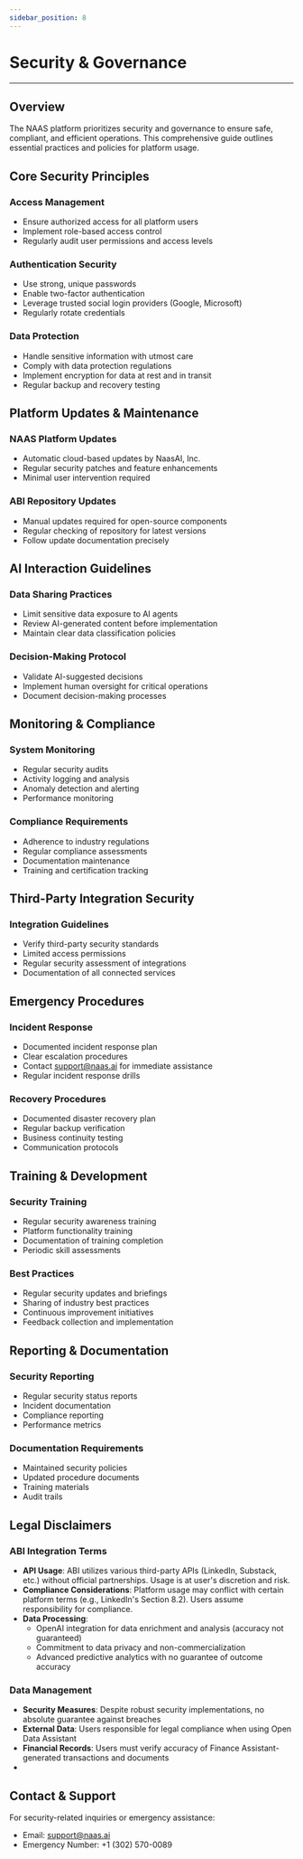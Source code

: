 ```yaml
---
sidebar_position: 8
---
```


# Security & Governance
---

## Overview

The NAAS platform prioritizes security and governance to ensure safe, compliant, and efficient operations. This comprehensive guide outlines essential practices and policies for platform usage.

## Core Security Principles

### Access Management
- Ensure authorized access for all platform users
- Implement role-based access control
- Regularly audit user permissions and access levels

### Authentication Security
- Use strong, unique passwords
- Enable two-factor authentication
- Leverage trusted social login providers (Google, Microsoft)
- Regularly rotate credentials

### Data Protection
- Handle sensitive information with utmost care
- Comply with data protection regulations
- Implement encryption for data at rest and in transit
- Regular backup and recovery testing

## Platform Updates & Maintenance

### NAAS Platform Updates
- Automatic cloud-based updates by NaasAI, Inc.
- Regular security patches and feature enhancements
- Minimal user intervention required

### ABI Repository Updates
- Manual updates required for open-source components
- Regular checking of repository for latest versions
- Follow update documentation precisely

## AI Interaction Guidelines

### Data Sharing Practices
- Limit sensitive data exposure to AI agents
- Review AI-generated content before implementation
- Maintain clear data classification policies

### Decision-Making Protocol
- Validate AI-suggested decisions
- Implement human oversight for critical operations
- Document decision-making processes

## Monitoring & Compliance

### System Monitoring
- Regular security audits
- Activity logging and analysis
- Anomaly detection and alerting
- Performance monitoring

### Compliance Requirements
- Adherence to industry regulations
- Regular compliance assessments
- Documentation maintenance
- Training and certification tracking

## Third-Party Integration Security

### Integration Guidelines
- Verify third-party security standards
- Limited access permissions
- Regular security assessment of integrations
- Documentation of all connected services

## Emergency Procedures

### Incident Response
- Documented incident response plan
- Clear escalation procedures
- Contact support@naas.ai for immediate assistance
- Regular incident response drills

### Recovery Procedures
- Documented disaster recovery plan
- Regular backup verification
- Business continuity testing
- Communication protocols

## Training & Development

### Security Training
- Regular security awareness training
- Platform functionality training
- Documentation of training completion
- Periodic skill assessments

### Best Practices
- Regular security updates and briefings
- Sharing of industry best practices
- Continuous improvement initiatives
- Feedback collection and implementation

## Reporting & Documentation

### Security Reporting
- Regular security status reports
- Incident documentation
- Compliance reporting
- Performance metrics

### Documentation Requirements
- Maintained security policies
- Updated procedure documents
- Training materials
- Audit trails

## Legal Disclaimers

### ABI Integration Terms
- **API Usage**: ABI utilizes various third-party APIs (LinkedIn, Substack, etc.) without official partnerships. Usage is at user's discretion and risk.
- **Compliance Considerations**: Platform usage may conflict with certain platform terms (e.g., LinkedIn's Section 8.2). Users assume responsibility for compliance.
- **Data Processing**:
  - OpenAI integration for data enrichment and analysis (accuracy not guaranteed)
  - Commitment to data privacy and non-commercialization
  - Advanced predictive analytics with no guarantee of outcome accuracy

### Data Management
- **Security Measures**: Despite robust security implementations, no absolute guarantee against breaches
- **External Data**: Users responsible for legal compliance when using Open Data Assistant
- **Financial Records**: Users must verify accuracy of Finance Assistant-generated transactions and documents
- 
## Contact & Support

For security-related inquiries or emergency assistance:
- Email: support@naas.ai
- Emergency Number: +1 (302) 570-0089